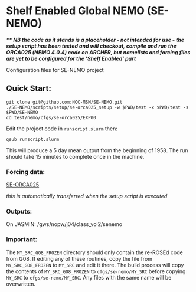# Shelf Enabled Global NEMO (SE-NEMO)

**_\*\* NB the code as it stands is a placeholder - not intended for use - the setup script has been tested and will checkout, compile and run the ORCA025 (NEMO 4.0.4) code on ARCHER, but namelists and forcing files are yet to be configured for the 'Shelf Enabled' part_**

Configuration files for SE-NEMO project

## Quick Start:

```
git clone git@github.com:NOC-MSM/SE-NEMO.git
./SE-NEMO/scripts/setup/se-orca025_setup -w $PWD/test -x $PWD/test -s $PWD/SE-NEMO
cd test/nemo/cfgs/se-orca025/EXP00
```
Edit the project code in  `runscript.slurm` then:
```
qsub runscript.slurm
```
This will produce a 5 day mean output from the beginning of 1958. The run should take 15 minutes to complete once in the machine.

### Forcing data:

[SE-ORCA025](http://gws-access.ceda.ac.uk/public/jmmp_collab/)

_this is automatically transferred when the setup script is executed_

### Outputs:

On JASMIN: /gws/nopw/j04/class_vol2/senemo

### Important:

The `MY_SRC_GO8_FROZEN` directory should only contain the re-ROSEd code from G08. If editing any of these routines, copy the file from `MY_SRC_GO8_FROZEN` to `MY_SRC` and edit it there. The build process will copy the contents of `MY_SRC_GO8_FROZEN` to `cfgs/se-nemo/MY_SRC` before copying `MY_SRC` to `cfgs/se-nemo/MY_SRC`. Any files with the same name will be overwritten.
